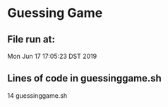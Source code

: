 # Guessing Game
## File run at: 
Mon Jun 17 17:05:23 DST 2019
## Lines of code in guessinggame.sh
14 guessinggame.sh

